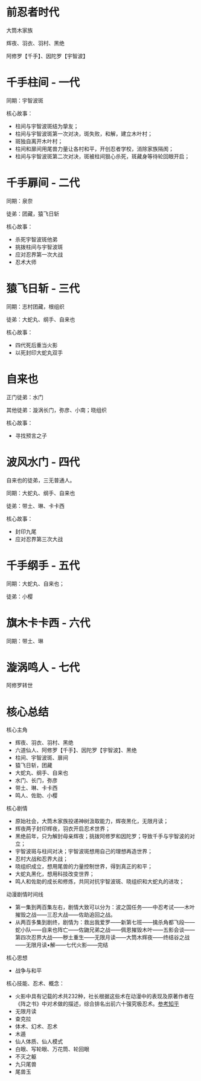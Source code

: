 # 前忍者时代

大筒木家族

辉夜、羽衣、羽村、黑绝

阿修罗【千手】、因陀罗【宇智波】

# 千手柱间 - 一代

同期：宇智波斑

核心故事：
- 柱间与宇智波斑结为挚友；
- 柱间与宇智波斑第一次对决，斑失败，和解，建立木叶村；
- 斑独自离开木叶村；
- 柱间和扉间用尾兽力量让各村和平，开创忍者学校，消除家族隔阂；
- 柱间与宇智波斑第二次对决，斑被柱间狠心杀死，斑藏身等待轮回眼开启；

# 千手扉间 - 二代
同期：泉奈

徒弟：团藏，猿飞日斩

核心故事：

- 杀死宇智波斑他弟
- 挑拨柱间与宇智波斑
- 应对忍界第一次大战
- 忍术大师

# 猿飞日斩 - 三代
同期：志村团藏，根组织

徒弟：大蛇丸、纲手、自来也

核心故事：

- 四代死后重当火影
- 以死封印大蛇丸双手

# 自来也

正门徒弟：水门

其他徒弟：漩涡长门，弥彦、小南；晓组织

核心故事：

- 寻找预言之子

# 波风水门 - 四代

自来也的徒弟，三无普通人。

同期：大蛇丸、纲手、自来也

徒弟：带土、琳、卡卡西

核心故事：

- 封印九尾
- 应对忍界第三次大战

# 千手纲手 - 五代
同期：大蛇丸、自来也；

徒弟：小樱

# 旗木卡卡西 - 六代
同期：带土、琳

# 漩涡鸣人 - 七代

阿修罗转世

# 核心总结

核心主角

- 辉夜、羽衣、羽村、黑绝
- 六道仙人、阿修罗【千手】、因陀罗【宇智波】、黑绝
- 柱间、宇智波斑、扉间
- 猿飞日斩，团藏
- 大蛇丸、纲手、自来也
- 水门、长门，弥彦
- 带土、琳、卡卡西
- 鸣人、佐助、小樱

核心剧情

- 原始社会，大筒木家族投递神树汲取能力，辉夜黑化，无限月读；
- 辉夜两子封印辉夜，羽衣开启忍术世界；
- 黑绝前年，只为解封母亲辉夜；挑拨阿修罗和因陀罗；导致千手与宇智波的对立；
- 宇智波斑与柱间对决；宇智波斑想用自己的理想再造世界；
- 忍村大战和忍界大战；
- 晓组织成立，想用尾兽的力量控制世界，得到真正的和平；
- 大蛇丸黑化，想用科技改变世界；
- 鸣人和佐助的成长和修炼，共同对抗宇智波斑、晓组织和大蛇丸的进攻；

动漫剧情时间线

- 第一集到两百集左右，剧情大致可以分为：波之国任务——中忍考试——木叶摧毁之战——三忍大战——佐助追回之战。
- 从两百多集到剧终，剧情为：救出我爱罗——新第七班——擒杀角都飞段——蛇小队——自来也阵亡——佐鼬兄弟之战——佩恩摧毁木叶——五影会谈——第四次忍界大战——秽土重生——无限月读——大筒木辉夜——终结谷之战——无限月读•解——七代火影——完结

核心思想

- 战争与和平

核心技能、忍术、概念：

- 火影中具有记载的术共232种，社长根据这些术在动漫中的表现及原著作者在《阵之书》中对术做的描述，综合排名出前六十强究极忍术。[参考知乎](https://www.zhihu.com/question/47433331)
- 无限月读
- 查克拉
- 体术、幻术、忍术
- 木遁
- 仙人体质、仙人模式
- 白眼、写轮眼、万花筒、轮回眼
- 不灭之躯
- 九只尾兽
- 尾兽玉